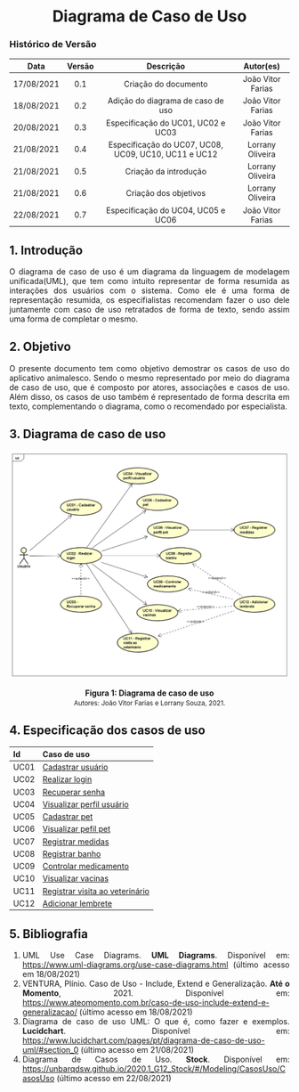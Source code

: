 # <center> Diagrama de Caso de Uso

### Histórico de Versão

|    Data    | Versão |                      Descrição                       |     Autor(es)     |
| :--------: | :----: | :--------------------------------------------------: | :---------------: |
| 17/08/2021 |  0.1   |                 Criação do documento                 | João Vitor Farias |
| 18/08/2021 |  0.2   |          Adição do diagrama de caso de uso           | João Vitor Farias |
| 20/08/2021 |  0.3   |          Especificação do UC01, UC02 e UC03          | João Vitor Farias |
| 21/08/2021 |  0.4   | Especificação do UC07, UC08, UC09, UC10, UC11 e UC12 | Lorrany Oliveira  |
| 21/08/2021 |  0.5   |                Criação da introdução                 | Lorrany Oliveira  |
| 21/08/2021 |  0.6   |                Criação dos objetivos                 | Lorrany Oliveira  |
| 22/08/2021 |  0.7   |          Especificação do UC04, UC05 e UC06          | João Vitor Farias |

<div align="justify">

## 1. Introdução

O diagrama de caso de uso é um diagrama da linguagem de modelagem unificada(UML), que tem como intuito representar de forma resumida as interações dos usuários com o sistema. Como ele é uma forma de representação resumida, os especifialistas recomendam fazer o uso dele juntamente com caso de uso retratados de forma de texto, sendo assim uma forma de completar o mesmo.

## 2. Objetivo

O presente documento tem como objetivo demostrar os casos de uso do aplicativo animalesco. Sendo o mesmo representado por meio do diagrama de caso de uso, que é composto por atores, associações e casos de uso. Além disso, os casos de uso também é representado de forma descrita em texto, complementando o diagrama, como o recomendado por especialista.

## 3. Diagrama de caso de uso

<p align='center'>
    <img src='https://raw.githubusercontent.com/UnBArqDsw2021-1/2021.1_G01_Animalesco_docs/main/docs/assets/pages/use-case/use_case_diagram.png'>
    <figcaption align='center'>
        <b>Figura 1: Diagrama de caso de uso</b>
        <br>
        <small>Autores: João Vitor Farias e Lorrany Souza, 2021.</small>
    </figcaption>
</p>

## 4. Especificação dos casos de uso

| Id   | Caso de uso                                             |
| ---- | ------------------------------------------------------- |
| UC01 | [Cadastrar usuário](casos-de-uso/UC01.md)               |
| UC02 | [Realizar login](casos-de-uso/UC02.md)                  |
| UC03 | [Recuperar senha](casos-de-uso/UC03.md)                 |
| UC04 | [Visualizar perfil usuário](casos-de-uso/UC04.md)       |
| UC05 | [Cadastrar pet](casos-de-uso/UC05.md)                   |
| UC06 | [Visualizar pefil pet](casos-de-uso/UC06.md)            |
| UC07 | [Registrar medidas](casos-de-uso/UC07.md)               |
| UC08 | [Registrar banho](casos-de-uso/UC08.md)                 |
| UC09 | [Controlar medicamento](casos-de-uso/UC09.md)           |
| UC10 | [Visualizar vacinas](casos-de-uso/UC10.md)              |
| UC11 | [Registrar visita ao veterinário](casos-de-uso/UC11.md) |
| UC12 | [Adicionar lembrete](casos-de-uso/UC12.md)              |

## 5. Bibliografia

1. UML Use Case Diagrams. **UML Diagrams**. Disponível em: https://www.uml-diagrams.org/use-case-diagrams.html (último acesso em 18/08/2021)
2. VENTURA, Plínio. Caso de Uso - Include, Extend e Generalização. **Até o Momento**, 2021. Disponível em: https://www.ateomomento.com.br/caso-de-uso-include-extend-e-generalizacao/ (último acesso em 18/08/2021)
3. Diagrama de caso de uso UML: O que é, como fazer e exemplos. **Lucidchart**. Disponível em: https://www.lucidchart.com/pages/pt/diagrama-de-caso-de-uso-uml/#section_0 (último acesso em 21/08/2021)
4. Diagrama de Casos de Uso. **Stock**. Disponível em: https://unbarqdsw.github.io/2020.1_G12_Stock/#/Modeling/CasosUso/CasosUso (último acesso em 22/08/2021)
</div>
